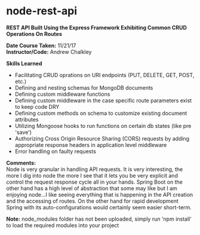 # node-rest-api </br>
**REST API Built Using the Express Framework Exhibiting Common CRUD Operations On Routes** </br>

**Date Course Taken:** 11/21/17 </br>
**Instructor/Code:** Andrew Chalkley </br>

**Skills Learned** </br>
- Facilitating CRUD oprations on URI endpoints (PUT, DELETE, GET, POST, etc.) </br>
- Defining and nesting schemas for MongoDB documents </br>
- Defining custom middleware functions </br>
- Defining custom middleware in the case specific route parameters exist to keep code DRY</br>
- Defining custom methods on schema to customize existing document attributes </br>
- Utilizing Mongoose hooks to run functions on certain db states (like pre 'save')</br>
- Authorizing Cross Origin Resource Sharing (CORS) requests by adding appropriate response headers in application level middleware</br>
- Error handling on faulty requests</br>

**Comments:**</br>
Node is very granular in handling API requests. It is very interesting, the more I dig into node the more I see that it lets you be very explicit and control the request response cycle all in your hands. Spring Boot on the other hand has a high level of abstraction that some may like but I am enjoying node...I like seeing everything that is happening in the API creation and the accessing of routes. On the other hand for rapid development Spring with its auto-configurations would certainly seem easier short-term.

**Note:** node_modules folder has not been uploaded, simply run 'npm install' to load the required modules into your project</br>
